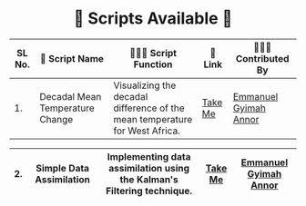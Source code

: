 <h1 align="center"> 📜 Scripts Available 📜 </h1>

| SL No\.  | 🚀 Script Name          | 👨🏻‍💻 Script Function                                                               | 🔗 Link    |  👩🏻‍💻 Contributed By |
|----------|-------------------------|---------------------------------------------------------------------------------------|------------| -----------------------|
| 1\.      | Decadal Mean Temperature Change        | Visualizing the decadal difference of the mean temperature for West Africa\.                                                              | [Take Me](https://github.com/Annor-Gyimah/ms-projects/blob/master/Decadal%20Mean%20Temp%20Change/script.ipynb) | [Emmanuel Gyimah Annor](https://github.com/Annor-Gyimah/) |

| 2\.      | Simple Data Assimilation        | Implementing data assimilation using the Kalman's Filtering technique\.                                                              | [Take Me](https://github.com/Annor-Gyimah/ms-projects/blob/master/Simple%20Data%20Assimilation/script.ipynb) | [Emmanuel Gyimah Annor](https://github.com/Annor-Gyimah/) |
|----------|-------------------------|---------------------------------------------------------------------------------------|------------| -----------------------|